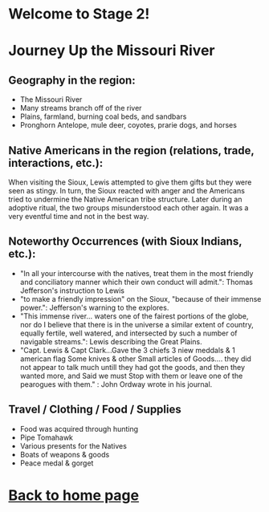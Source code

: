 
# Welcome to Stage 2!


# Journey Up the Missouri River
## Geography in the region:
- The Missouri River
- Many streams branch off of the river
- Plains, farmland, burning coal beds, and sandbars
- Pronghorn Antelope, mule deer, coyotes, prarie dogs, and horses

## Native Americans in the region (relations, trade, interactions, etc.):
When visiting the Sioux, Lewis attempted to give them gifts but they were seen as stingy. In turn, the Sioux reacted with anger and the Americans tried to undermine the Native American tribe structure. Later during an adoptive ritual, the two groups misunderstood each other again. It was a very eventful time and not in the best way.

## Noteworthy Occurrences (with Sioux Indians, etc.):
- "In all your intercourse with the natives, treat them in the most friendly and conciliatory manner which their own conduct will admit.": Thomas Jefferson's instruction to Lewis
- "to make a friendly impression" on the Sioux, "because of their immense power.": Jefferson's warning to the explores.
- "This immense river... waters one of the fairest portions of the globe, nor do I believe that there is in the universe a similar extent of country, equally fertile, well watered, and intersected by such a number of navigable streams.": Lewis describing the Great Plains.
- "Capt. Lewis & Capt Clark...Gave the 3 chiefs 3 niew meddals & 1 american flag Some knives & other Small articles of Goods.... they did not appear to talk much untill they had got the goods, and then they wanted more, and Said we must Stop with them or leave one of the pearogues with them." : John Ordway wrote in his journal.

## Travel / Clothing / Food / Supplies
- Food was acquired through hunting
- Pipe Tomahawk
- Various presents for the Natives
- Boats of weapons & goods
- Peace medal & gorget

# [Back to home page](README.md)



